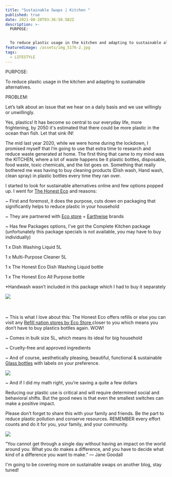 ```yaml
---
title: "Sustainable Swaps | Kitchen "
published: true
date: 2021-08-20T03:36:50.582Z
description: >-
  PURPOSE: 


  To reduce plastic usage in the kitchen and adapting to sustainable alternatives. 
featuredimage: /assets/img_5176-2.jpg
tags:
  - LIFESTYLE
---
```

PURPOSE: 

To reduce plastic usage in the kitchen and adapting to sustainable alternatives. 


PROBLEM:

Let’s talk about an issue that we hear on a daily basis and we use willingly or unwillingly.

Yes, plastics! It has become so central to our everyday life, more frightening, by 2050 it's estimated that there could be more plastic in the ocean than fish. Let that sink IN!


The mid last year 2020, while we were home during the lockdown, I promised myself that I’m going to use that extra time to research and reduce waste generated at home. The first thing that came to my mind was the KITCHEN, where a lot of waste happens be it plastic bottles, disposable, food waste, toxic chemicals, and the list goes on.  Something that really bothered me was having to buy cleaning products (Dish wash, Hand wash, clean spray) in plastic bottles every time they ran over. 

I started to look for sustainable alternatives online and few options popped up.  I went for [The Honest Eco](https://www.thehonesteco.nz/shop) and reasons:

~ First and foremost, it does the purpose, cuts down on packaging that significantly helps to reduce plastic in your household

~ They are partnered with [Eco store](https://ecostore.com/nz/) + [Earthwise](https://earthwise.co.nz/) brands

~ Has few Packages options, I've got the Complete Kitchen package (unfortunately this package specials is not available, you may have to buy individually)

1 x Dish Washing Liquid 5L

1 x Multi-Purpose Cleaner 5L

1 x The Honest Eco Dish Washing Liquid bottle

1 x The Honest Eco All Purpose bottle

\*Handwash wasn’t included in this package which I had to buy it separately

![](/assets/viber_image_2021-09-21_09-17-58-101-2.jpg)

\
\
~ This is what I love about this: The Honest Eco offers refills or else you can visit any [Refill nation stores by Eco Store ](https://ecostore.com/nz/storelocator/refill/)closer to you which means you don’t have to buy plastics bottles again. WOW!

~ Comes in bulk size 5L, which means its ideal for big household

~ Cruelty-free and approved ingredients 

~ And of course, aesthetically pleasing, beautiful, functional & sustainable [Glass bottles](https://www.thehonesteco.nz/bottles) with labels on your preference. 

![](/assets/img_5176-2.jpg)

~ And if I did my math right, you’re saving a quite a few dollars

Reducing our plastic use is critical and will require determined social and behavioral shifts. But the good news is that even the smallest switches can make a positive impact.

Please don’t forget to share this with your family and friends. Be the part to reduce plastic pollution and conserve resources. REMEMBER every effort counts and do it for you, your family, and your community. 

![](/assets/untitled-design.jpeg)



“You cannot get through a single day without having an impact on the world around you. What you do makes a difference, and you have to decide what kind of a difference you want to make.”
— Jane Goodall

I'm going to be covering more on sustainable swaps on another blog, stay tuned!